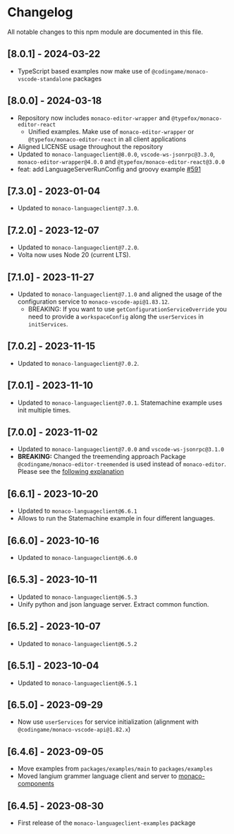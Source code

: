 # Changelog

All notable changes to this npm module are documented in this file.

## [8.0.1] - 2024-03-22

- TypeScript based examples now make use of `@codingame/monaco-vscode-standalone` packages

## [8.0.0] - 2024-03-18

- Repository now includes `monaco-editor-wrapper` and `@typefox/monaco-editor-react`
  - Unified examples. Make use of `monaco-editor-wrapper` or `@typefox/monaco-editor-react` in all client applications
- Aligned LICENSE usage throughout the repository
- Updated to `monaco-languageclient@8.0.0`, `vscode-ws-jsonrpc@3.3.0`, `monaco-editor-wrapper@4.0.0` and `@typefox/monaco-editor-react@3.0.0`
- feat: add LanguageServerRunConfig and groovy example [#591](https://github.com/TypeFox/monaco-languageclient/pull/591)

## [7.3.0] - 2023-01-04

- Updated to `monaco-languageclient@7.3.0`.

## [7.2.0] - 2023-12-07

- Updated to `monaco-languageclient@7.2.0`.
- Volta now uses Node 20 (current LTS).

## [7.1.0] - 2023-11-27

- Updated to `monaco-languageclient@7.1.0` and aligned the usage of the configuration service to `monaco-vscode-api@1.83.12`.
  - BREAKING: If you want to use `getConfigurationServiceOverride` you need to provide a `workspaceConfig` along the `userServices` in `initServices`.

## [7.0.2] - 2023-11-15

- Updated to `monaco-languageclient@7.0.2`.

## [7.0.1] - 2023-11-10

- Updated to `monaco-languageclient@7.0.1`. Statemachine example uses init multiple times.

## [7.0.0] - 2023-11-02

- Updated to `monaco-languageclient@7.0.0` and `vscode-ws-jsonrpc@3.1.0`
- **BREAKING:** Changed the treemending approach Package `@codingame/monaco-editor-treemended` is used instead of `monaco-editor`. Please see the [following explanation](https://github.com/TypeFox/monaco-languageclient/blob/main/README.md#new-with-v7-treemended-monaco-editor)

## [6.6.1] - 2023-10-20

- Updated to `monaco-languageclient@6.6.1`
- Allows to run the Statemachine example in four different languages.

## [6.6.0] - 2023-10-16

- Updated to `monaco-languageclient@6.6.0`

## [6.5.3] - 2023-10-11

- Updated to `monaco-languageclient@6.5.3`
- Unify python and json language server. Extract common function.

## [6.5.2] - 2023-10-07

- Updated to `monaco-languageclient@6.5.2`

## [6.5.1] - 2023-10-04

- Updated to `monaco-languageclient@6.5.1`

## [6.5.0] - 2023-09-29

- Now use `userServices` for service initialization (alignment with `@codingame/monaco-vscode-api@1.82.x`)

## [6.4.6] - 2023-09-05

- Move examples from `packages/examples/main` to `packages/examples`
- Moved langium grammer language client and server to [monaco-components](https://github.com/TypeFox/monaco-components)

## [6.4.5] - 2023-08-30

- First release of the `monaco-languageclient-examples` package
